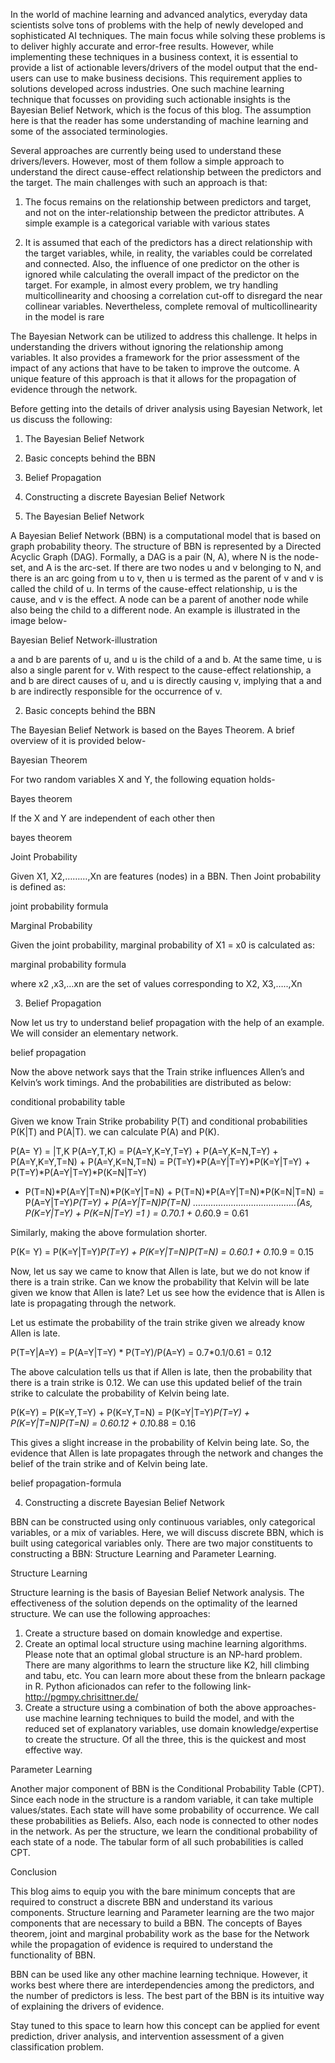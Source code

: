 In the world of machine learning and advanced analytics, everyday data scientists solve tons of problems with the help of newly developed and sophisticated AI techniques. The main focus while solving these problems is to deliver highly accurate and error-free results. However, while implementing these techniques in a business context, it is essential to provide a list of actionable levers/drivers of the model output that the end-users can use to make business decisions. This requirement applies to solutions developed across industries. One such machine learning technique that focusses on providing such actionable insights is the Bayesian Belief Network, which is the focus of this blog. The assumption here is that the reader has some understanding of machine learning and some of the associated terminologies.

Several approaches are currently being used to understand these drivers/levers. However, most of them follow a simple approach to understand the direct cause-effect relationship between the predictors and the target. The main challenges with such an approach is that:

1. The focus remains on the relationship between predictors and target, and not on the inter-relationship between the predictor attributes. A simple  example is a categorical variable with various states

2. It is assumed that each of the predictors has a direct relationship with the target variables, while, in reality, the variables could be correlated and connected. Also, the influence of one predictor on the other is ignored while calculating the overall impact of the predictor on the target. For example, in almost every problem, we try handling multicollinearity and choosing a correlation cut-off to disregard the near collinear variables. Nevertheless, complete removal of multicollinearity in the model is rare

The Bayesian Network can be utilized to address this challenge. It helps in understanding the drivers without ignoring the relationship among variables. It also provides a framework for the prior assessment of the impact of any actions that have to be taken to improve the outcome. A unique feature of this approach is that it allows for the propagation of evidence through the network.

Before getting into the details of driver analysis using Bayesian Network, let us discuss the following:
1. The Bayesian Belief Network
2. Basic concepts behind the BBN
3. Belief Propagation
4. Constructing a discrete Bayesian Belief Network

1. The Bayesian Belief Network

A Bayesian Belief Network (BBN) is a computational model that is based on graph probability theory. The structure of BBN is represented by a Directed Acyclic Graph (DAG). Formally, a DAG is a pair (N, A), where N is the node-set, and A is the arc-set. If there are two nodes u and v belonging to N, and there is an arc going from u to v, then u is termed as the parent of v and v is called the child of u. In terms of the cause-effect relationship, u is the cause, and v is the effect. A node can be a parent of another node while also being the child to a different node. An example is illustrated in the image below-

Bayesian Belief Network-illustration

a and b are parents of u, and u is the child of a and b. At the same time, u is also a single parent for v. With respect to the cause-effect relationship, a and b are direct causes of u, and u is directly causing v, implying that a and b are indirectly responsible for the occurrence of v.

2. Basic concepts behind the BBN

The Bayesian Belief Network is based on the Bayes Theorem. A brief overview of it is provided below-

Bayesian Theorem

For two random variables X and Y, the following equation holds-

Bayes theorem

If the X and Y are independent of each other then

bayes theorem

 

Joint Probability

Given X1, X2,………,Xn are features (nodes) in a BBN. Then Joint probability is defined as:

joint probability formula

 

Marginal Probability

Given the joint probability, marginal probability of X1 = x0 is calculated as:

marginal probability formula

where x2 ,x3,…xn are the set of values corresponding to X2, X3,…..,Xn

 

3. Belief Propagation

Now let us try to understand belief propagation with the help of an example. We will consider an elementary network.

belief propagation

 

Now the above network says that the Train strike influences Allen’s and Kelvin’s work timings. And the probabilities are distributed as below:

conditional probability table

Given we know Train Strike probability P(T) and conditional probabilities P(K|T) and P(A|T). we can calculate P(A) and P(K).

P(A= Y) = |T,K P(A=Y,T,K) = P(A=Y,K=Y,T=Y) + P(A=Y,K=N,T=Y) + P(A=Y,K=Y,T=N) + P(A=Y,K=N,T=N)
= P(T=Y)*P(A=Y|T=Y)*P(K=Y|T=Y) + P(T=Y)*P(A=Y|T=Y)*P(K=N|T=Y)
+ P(T=N)*P(A=Y|T=N)*P(K=Y|T=N) + P(T=N)*P(A=Y|T=N)*P(K=N|T=N)
= P(A=Y|T=Y)*P(T=Y) + P(A=Y|T=N)*P(T=N) …………………………………..(As, P(K=Y|T=Y) + P(K=N|T=Y) =1 )
= 0.7*0.1 + 0.6*0.9 = 0.61

Similarly, making the above formulation shorter.

P(K= Y) = P(K=Y|T=Y)*P(T=Y) + P(K=Y|T=N)*P(T=N)
= 0.6*0.1 + 0.1*0.9 = 0.15

Now, let us say we came to know that Allen is late, but we do not know if there is a train strike. Can we know the probability that Kelvin will be late given we know that Allen is late? Let us see how the evidence that is Allen is late is propagating through the network.

Let us estimate the probability of the train strike given we already know Allen is late.

P(T=Y|A=Y) = P(A=Y|T=Y) * P(T=Y)/P(A=Y) = 0.7*0.1/0.61 = 0.12

The above calculation tells us that if Allen is late, then the probability that there is a train strike is 0.12. We can use this updated belief of the train strike to calculate the probability of Kelvin being late.

P(K=Y) = P(K=Y,T=Y) + P(K=Y,T=N) = P(K=Y|T=Y)*P(T=Y) + P(K=Y|T=N)*P(T=N)
= 0.6*0.12 + 0.1*0.88 = 0.16

This gives a slight increase in the probability of Kelvin being late. So, the evidence that Allen is late propagates through the network and changes the belief of the train strike and of Kelvin being late.

belief propagation-formula

 

4. Constructing a discrete Bayesian Belief Network

BBN can be constructed using only continuous variables, only categorical variables, or a mix of variables. Here, we will discuss discrete BBN, which is built using categorical variables only. There are two major constituents to constructing a BBN: Structure Learning and Parameter Learning.

Structure Learning

Structure learning is the basis of Bayesian Belief Network analysis. The effectiveness of the solution depends on the optimality of the learned structure. We can use the following approaches:

1. Create a structure based on domain knowledge and expertise.
2. Create an optimal local structure using machine learning algorithms. Please note that an optimal global structure is an NP-hard problem. There are many algorithms to learn the structure like K2, hill climbing and tabu, etc. You can learn more about these from the bnlearn package in R. Python aficionados can refer to the following link- http://pgmpy.chrisittner.de/
3. Create a structure using a combination of both the above approaches- use machine learning techniques to build the model, and with the reduced set of explanatory variables, use domain knowledge/expertise to create the structure. Of all the three, this is the quickest and most effective way.

Parameter Learning

Another major component of BBN is the Conditional Probability Table (CPT). Since each node in the structure is a random variable, it can take multiple values/states. Each state will have some probability of occurrence. We call these probabilities as Beliefs. Also, each node is connected to other nodes in the network. As per the structure, we learn the conditional probability of each state of a node. The tabular form of all such probabilities is called CPT.

Conclusion

This blog aims to equip you with the bare minimum concepts that are required to construct a discrete BBN and understand its various components. Structure learning and Parameter learning are the two major components that are necessary to build a BBN. The concepts of Bayes theorem, joint and marginal probability work as the base for the Network while the propagation of evidence is required to understand the functionality of BBN.

BBN can be used like any other machine learning technique. However, it works best where there are interdependencies among the predictors, and the number of predictors is less. The best part of the BBN is its intuitive way of explaining the drivers of evidence.

Stay tuned to this space to learn how this concept can be applied for event prediction, driver analysis, and intervention assessment of a given classification problem.
